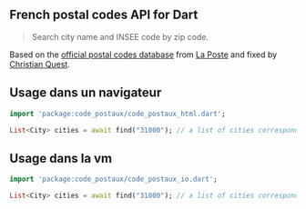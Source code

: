French postal codes API for Dart
------

> Search city name and INSEE code by zip code.

Based on the [official postal codes database](https://www.data.gouv.fr/fr/datasets/base-officielle-des-codes-postaux/) from [La Poste](http://www.laposte.fr/) and fixed by [Christian Quest](https://github.com/cquest).

## Usage dans un navigateur
```dart
import 'package:code_postaux/code_postaux_html.dart';

List<City> cities = await find("31000"); // a list of cities corresponding to zip code 31000
```

## Usage dans la vm
```dart
import 'package:code_postaux/code_postaux_io.dart';

List<City> cities = await find("31000"); // a list of cities corresponding to zip code 31000
```
